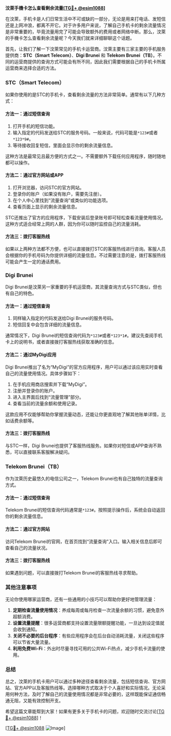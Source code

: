 **汶萊手機卡怎么查看剩余流量[[TG💪+ @esim1088](https://t.me/s/esim1088)]**

在汶萊，手机卡是人们日常生活中不可或缺的一部分，无论是用来打电话、发短信还是上网冲浪，都离不开它。对于许多用户来说，了解自己手机卡的剩余流量情况是非常重要的，毕竟流量用完了可能会导致额外的费用或者网络中断。那么，汶萊的手機卡怎么查看剩余流量呢？今天我们就来详细聊聊这个话题。

首先，让我们了解一下汶萊常见的手机卡运营商。汶萊主要有三家主要的手机服务提供商：**STC（Smart Telecom）**、**Digi Brunei** 和 **Telekom Brunei（TB）**。不同的运营商提供的查询方式可能会有所不同，因此我们需要根据自己的手机卡所属运营商来选择合适的方法。

### STC（Smart Telecom）

如果你使用的是STC的手机卡，查看剩余流量的方法非常简单。通常有以下几种方式：

#### 方法一：通过短信查询

1. 打开手机的短信功能。
2. 输入指定的代码发送给STC的服务号码。一般来说，代码可能是`*123#`或者`*123*9#`。
3. 等待接收回复短信，里面会显示你的剩余流量信息。

这种方法是最常见且最方便的方式之一。不需要额外下载任何应用程序，随时随地都可以操作。

#### 方法二：通过官方网站或APP

1. 打开浏览器，访问STC的官方网站。
2. 登录你的账户（如果没有账户，需要先注册）。
3. 在个人中心里找到“流量查询”或类似的功能选项。
4. 查看页面上显示的剩余流量信息。

STC还推出了官方的应用程序，下载安装后登录账号即可轻松查看流量使用情况。这种方式适合经常上网的人群，因为你可以随时监控自己的流量消耗。

#### 方法三：拨打客服热线

如果以上两种方法都不方便，也可以直接拨打STC的客服热线进行咨询。客服人员会根据你的手机号码为你提供详细的流量信息。不过需要注意的是，拨打客服热线可能会产生一定的通话费用。

### Digi Brunei

Digi Brunei是汶萊另一家重要的手机运营商，其流量查询方式与STC类似，但也有自己的特色。

#### 方法一：通过短信查询

1. 同样输入指定的代码发送给Digi Brunei的服务号码。
2. 短信回复中会包含详细的流量信息。

通常情况下，Digi Brunei的短信查询代码为`*123#`或者`*123*1#`。建议先查阅手机卡上的说明书，或者直接拨打客服热线获取准确的信息。

#### 方法二：通过MyDigi应用

Digi Brunei推出了名为“MyDigi”的官方应用程序，用户可以通过该应用实时查看自己的流量使用情况。具体步骤如下：

1. 在手机应用商店搜索并下载“MyDigi”。
2. 注册并登录你的账户。
3. 进入主界面后找到“流量管理”部分。
4. 查看当前的流量余额和使用记录。

这款应用不仅能够帮助你掌握流量动态，还能让你更直观地了解其他账单详情，比如话费余额等。

#### 方法三：拨打客服热线

与STC一样，Digi Brunei也提供了客服热线服务。如果你对短信或APP查询不熟悉，可以直接联系客服解决疑问。

### Telekom Brunei（TB）

作为汶萊历史最悠久的电信公司之一，Telekom Brunei也有自己独特的流量查询方式。

#### 方法一：通过短信查询

Telekom Brunei的短信查询代码通常是`*123#`。按照提示操作后，系统会自动返回你的剩余流量信息。

#### 方法二：通过官方网站

访问Telekom Brunei的官网，在首页找到“流量查询”入口。输入相关信息后即可查看自己的流量状况。

#### 方法三：拨打客服热线

如果遇到问题，可以直接拨打Telekom Brunei的客服热线寻求帮助。

### 其他注意事项

无论你使用哪家运营商，还有一些通用的小技巧可以帮助你更好地管理流量：

1. **定期检查流量使用情况**：养成每周或每月检查一次流量余额的习惯，避免意外超额消费。
2. **设置流量提醒**：很多运营商都支持设置流量限额提醒功能，一旦达到设定值就会收到通知。
3. **关闭不必要的后台程序**：有些应用程序会在后台自动消耗流量，关闭这些程序可以节省大量流量。
4. **利用免费Wi-Fi**：外出时尽量寻找可用的公共Wi-Fi热点，减少手机卡流量的使用。

### 总结

总之，汶萊的手机卡用户可以通过多种途径查看剩余流量，包括短信查询、官方网站、官方APP以及客服热线等。选择哪种方式取决于个人喜好和实际情况。无论采用何种方法，及时了解自己的流量使用情况都是非常必要的，这样既能保证通信畅通无阻，又能有效控制开支。

希望这篇文章能帮到大家！如果有更多关于手机卡的问题，欢迎随时交流讨论[[TG💪+ @esim1088](https://t.me/s/esim1088)]！

[[TG💪+ @esim1088](https://t.me/s/esim1088) ![Image](https://i.postimg.cc/4NQfJmqS/Snipaste-2025-05-13-00-14-12.png)]